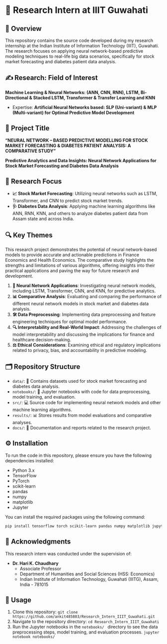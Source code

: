 # 🚀 Research Intern at IIIT Guwahati

## 📝 Overview

This repository contains the source code developed during my research internship at the Indian Institute of Information Technology (IIIT), Guwahati. The research focuses on applying neural network-based predictive modeling techniques to real-life big data scenarios, specifically for stock market forecasting and diabetes patient data analysis.

<!-- FIELD OF INTEREST -->

## ✍️ Research: Field of Interest
**Machine Learning & Neural Networks: (ANN, CNN, RNN), LSTM, Bi-Directional & Stacked LSTM, Transformer & Transfer Learning and KNN**
- Expertise:
  **Artificial Neural Networks based: SLP (Uni-variant) & MLP (Multi-variant) for Optimal Predictive Model Development**

## 📌 Project Title

**“NEURAL NETWORK – BASED PREDICTIVE MODELLING FOR STOCK MARKET FORECASTING & DIABETES PATIENT ANALYSIS: A COMPARATIVE STUDY”**

**Predictive Analytics and Data Insights: Neural Network Applications for Stock Market Forecasting and Diabetes Data Analysis**

## 🎯 Research Focus

- **📈 Stock Market Forecasting**: Utilizing neural networks such as LSTM, Transformer, and CNN to predict stock market trends.
- **🩺 Diabetes Data Analysis**: Applying machine learning algorithms like ANN, RNN, KNN, and others to analyze diabetes patient data from Assam state and across India.


<!-- THEMES -->
## 🔍 Key Themes

This research project demonstrates the potential of neural network-based models to provide accurate and actionable predictions in Finance Economics and Health Economics. The comparative study highlights the strengths and limitations of various algorithms, offering insights into their practical applications and paving the way for future research and development.

1. **🤖 Neural Network Applications**: Investigating neural network models, including LSTM, Transformer, CNN, and KNN, for predictive analytics.
2. **📊 Comparative Analysis**: Evaluating and comparing the performance of different neural network models in stock market and diabetes data analysis.
3. **🛠️ Data Preprocessing**: Implementing data preprocessing and feature engineering techniques for optimal model performance.
4. **🔍 Interpretability and Real-World Impact**: Addressing the challenges of model interpretability and discussing the implications for finance and healthcare decision-making.
5. **⚖️ Ethical Considerations**: Examining ethical and regulatory implications related to privacy, bias, and accountability in predictive modeling.

## 🗂️ Repository Structure

- `data/`: 📁 Contains datasets used for stock market forecasting and diabetes data analysis.
- `notebooks/`: 📓 Jupyter notebooks with code for data preprocessing, model training, and evaluation.
- `src/`: 💻 Source code for implementing neural network models and other machine learning algorithms.
- `results/`: 📊 Stores results from model evaluations and comparative analyses.
- `docs/`: 📑 Documentation and reports related to the research project.

## ⚙️ Installation

To run the code in this repository, please ensure you have the following dependencies installed:

- Python 3.x
- TensorFlow
- PyTorch
- scikit-learn
- pandas
- numpy
- matplotlib
- Jupyter

You can install the required packages using the following command:

```bash
pip install tensorflow torch scikit-learn pandas numpy matplotlib jupyter
```


<!-- This is ACKNOWLEDGEMENTS section-->

## 🙏 Acknowledgments

This research intern was conducted under the supervision of:

- **Dr. Hari K. Chaudhary**
  - Associate Professor
  - Department of Humanities and Social Sciences (HSS: Economics)
  - Indian Institute of Information Technology, Guwahati (IIITG), Assam, India - 781015


<!--  USAGE -->
## 🚀 Usage
1. Clone this repository:  ``` git clone https://github.com/ankit485803/Research_Intern_IIIT_Guwahati.git ```
2. Navigate to the repository directory:  ``` cd Research_Intern_IIIT_Guwahati ```
3. Run the Jupyter notebooks in the `notebooks/ ` directory to see the data preprocessing steps, model training, and evaluation processes. ``` jupyter notebook notebooks/ ```











